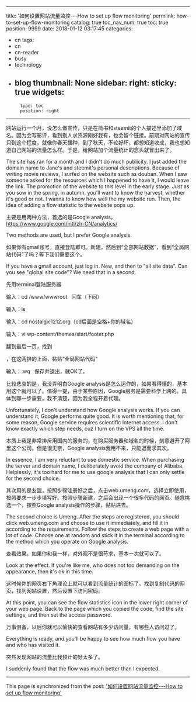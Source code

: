 
---
title: '如何设置网站流量监控---How to set up flow monitoring'
permlink: how-to-set-up-flow-monitoring
catalog: true
toc_nav_num: true
toc: true
position: 9999
date: 2018-01-12 03:17:45
categories:
- cn
tags:
- cn
- cn-reader
- busy
- technology
- blog
thumbnail: None
sidebar:
    right:
        sticky: true
widgets:
    -
        type: toc
        position: right
---


网站运行一个月，没怎么做宣传，只是在简书和steemit的个人描述里添加了域名。因为会写影评，看到别人求资源刚好我有，也会留个链接。前期对网站的宣传只到这个程度。就像你春天播种，到了秋天，不论好坏，都想知道收成，我也想知道自己网站的流量怎么样。于是，给网站加个流量统计的念头就冒出来了。

The site has ran for a month and I didn't do much publicity. I just added the domain name to Jane's and steemit's personal descriptions. Because of writing movie reviews, I surfed on the website such as douban. When I saw someone asked for the resources which I happened to have it, I would leave the link. The promotion of the website to this level in the early stage. Just as you sow in the spring, in autumn, you'll want to know the harvest, whether it's good or not. I wanna to know how well the my website run. Then, the idea of adding a flow statistic to the website pops up.

主要是用两种方法，首选的是Google analysis，https://www.google.com/intl/zh-CN/analytics/

Two methods are used, but I prefer Google analysis.

如果你有gmail账号，直接登陆即可。新建，然后到“全部网站数据”，看到“全局网站代码”了吗？等下我们需要这个。

If you have a gmail account, just log in. New, and then to "all site data". Can you see "global site code"? We need that in a second.

先用terminal登陆服务器

输入：cd /www/wwwroot   回车（下同）

输入：ls

输入：cd nostalgic1212.org（cd后面是空格+你的域名）

输入：vi wp-content/themes/start/footer.php

翻到最后一页，找到</body>

</html>，在这两排的上面，黏贴“全局网站代码”

输入：:wq   保存并退出，就OK了。

比较悲哀的是，我没弄明白Google analysis是怎么运作的，如果看得懂的，基本用这个就可以了。值得一提，由于某些原因，Google服务是需要科学上网的。具体到哪一步需要，我不清楚，因为我全程开着代理。

Unfortunately, I don't understand how Google analysis works. If you can understand it, Google performs quite good. It is worth mentioning that, for some reason, Google service requires scientific Internet access. I don't know exactly which step needs, cuz I turn on the VPS all the time.

本质上我是非常排斥用国内的服务的，在购买服务器和域名的时候，刻意避开了阿里这个公司。但是很无奈，Google analysis我用不来，只能退而求其次。

In essence, I am very reluctant to use domestic service. When purchasing the server and domain name, I deliberately avoid the company of Alibaba. Helplessly, it's too hard for me to use google analysis that I can only settle for the second choice.

其次用的是友盟，按照步骤注册好之后，点击web.umeng.com，选择立即使用，按照要求一步步填写好。按照步骤新建，之后会出现一个很多代码的网页。随意挑选一个，按照Google analysis操作的步骤，黏贴进去。

The second choice is Umeng. After the steps are registered, you should click web.umeng.com and choose to use it immediately, and fill it in according to the requirements. Follow the steps to create a web page with a lot of code. Choose one at random and stick it in the terminal according to the method which you operate on Google analysis.

查看效果，如果你和我一样，对外观不是很苛求，基本一次就可以了。

Look at the effect. If you're like me, who does not too demanding on the appearance, then it's ok in this time.

这时候你的网页右下角理论上就可以看到流量统计的图标了。找到复制代码的网页，找到网站设置，然后设置下访问密码。

At this point, you can see the flow statistics icon in the lower right corner of your web page. Back to the page which you copied the code, find the site settings, and then set the access password.

万事俱备，以后你就可以愉快的查看网站有多少访问量，有哪些人访问过了。

Everything is ready, and you'll be happy to see how much flow you have and who has visited it.

突然发现网站的流量比我预计的好太多了。

I suddenly found that the flow was much better than I expected.

- - -

This page is synchronized from the post: ['如何设置网站流量监控---How to set up flow monitoring'](https://steemit.com/@nostalgic1212/how-to-set-up-flow-monitoring)
